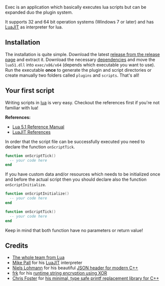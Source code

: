 Exec is an application which basically executes lua scripts but can be expanded duo the plugin system.

It supports 32 and 64 bit operation systems (Windows 7 or later) and has [LuaJIT](http://luajit.org/) as interpreter for lua.

## Installation
The installation is quite simple. Download the latest [release from the release page](https://github.com/ReactiioN1337/exec-info/releases) and extract it.
Download the necessary [dependencies](https://github.com/ReactiioN1337/exec-info/tree/master/dependencies) and move the `lua51.dll` into `exec/x86/x64` (depends which executable you want to use). Run the executable **once** to generate the plugin and script directories or create manually two folders called `plugins` and `scripts`. That's all!

## Your first script
Writing scripts in [lua](https://www.lua.org/manual/5.1/) is very easy. Checkout the references first if you're not familiar with lua!

**References:**
* [Lua 5.1 Reference Manual](https://www.lua.org/manual/5.1/)
* [LuaJIT References](http://luajit.org/index.html)

In order that the script file can be successfully executed you need to declare the function `onScriptTick`.
```lua
function onScriptTick()
  -- your code here
end
```

If you have custom data and/or resources which needs to be initialized once and before the actual script then you should declare also the function `onScriptInitialize`.
```lua
function onScriptInitialize()
  -- your code here
end

function onScriptTick()
  -- your code here
end
```

Keep in mind that both function have no parameters or return value!

## Credits
* [The whole team from Lua](https://www.lua.org/)
* [Mike Pall](https://github.com/MikePall) for his [LuaJIT](http://luajit.org) interpreter
* [Niels Lohmann](https://github.com/nlohmann) for his beautiful [JSON header for modern C++](https://github.com/nlohmann/json)
* [frk](https://github.com/frk1) for his [runtime string encryption using XOR](https://www.unknowncheats.me/forum/c-and-c/164273-xor-compile-time.html)
* [Chris Foster](https://github.com/c42f) for [his minimal, type safe printf replacement library for C++](https://github.com/c42f/tinyformat)
